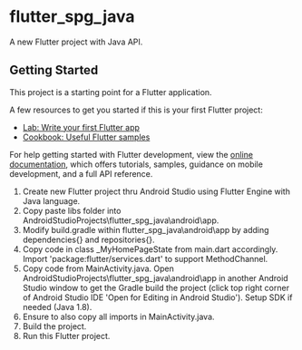 # flutter_spg_java

A new Flutter project with Java API.

## Getting Started

This project is a starting point for a Flutter application.

A few resources to get you started if this is your first Flutter project:

- [Lab: Write your first Flutter app](https://docs.flutter.dev/get-started/codelab)
- [Cookbook: Useful Flutter samples](https://docs.flutter.dev/cookbook)

For help getting started with Flutter development, view the
[online documentation](https://docs.flutter.dev/), which offers tutorials,
samples, guidance on mobile development, and a full API reference.

1. Create new Flutter project thru Android Studio using Flutter Engine with Java language.
2. Copy paste libs folder into AndroidStudioProjects\flutter_spg_java\android\app.
3. Modify build.gradle within flutter_spg_java\android\app by adding dependencies{} and repositories{}.
4. Copy code in class _MyHomePageState from main.dart accordingly. Import 'package:flutter/services.dart' to support MethodChannel.
5. Copy code from MainActivity.java. Open AndroidStudioProjects\flutter_spg_java\android\app in another Android Studio window to get the Gradle build the project (click top right corner of Android Studio IDE 'Open for Editing in Android Studio'). Setup SDK if needed (Java 1.8).
6. Ensure to also copy all imports in MainActivity.java. 
7. Build the project.
8. Run this Flutter project.